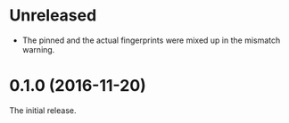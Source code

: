 # Unreleased

* The pinned and the actual fingerprints were mixed up in the mismatch warning.

# 0.1.0 (2016-11-20)

The initial release.
